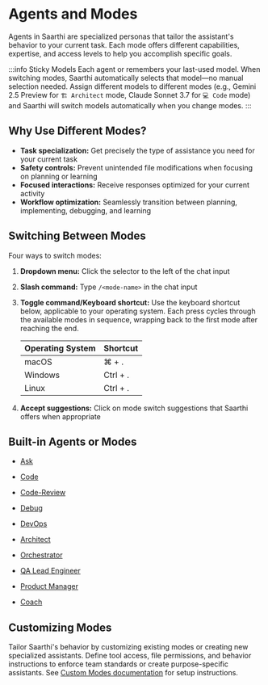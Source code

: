 # Agents and Modes

Agents in Saarthi are specialized personas that tailor the assistant's behavior to your current task. Each mode offers different capabilities, expertise, and access levels to help you accomplish specific goals.

:::info Sticky Models
Each agent or remembers your last-used model. When switching modes, Saarthi automatically selects that model—no manual selection needed. Assign different models to different modes (e.g., Gemini 2.5 Preview for `🏗️ Architect` mode, Claude Sonnet 3.7 for `💻 Code` mode) and Saarthi will switch models automatically when you change modes.
:::

## Why Use Different Modes?

- **Task specialization:** Get precisely the type of assistance you need for your current task
- **Safety controls:** Prevent unintended file modifications when focusing on planning or learning
- **Focused interactions:** Receive responses optimized for your current activity
- **Workflow optimization:** Seamlessly transition between planning, implementing, debugging, and learning

## Switching Between Modes

Four ways to switch modes:

1. **Dropdown menu:** Click the selector to the left of the chat input
   
2. **Slash command:** Type `/<mode-name>` in the chat input
   
3. **Toggle command/Keyboard shortcut:** Use the keyboard shortcut below, applicable to your operating system. Each press cycles through the available modes in sequence, wrapping back to the first mode after reaching the end.
       
    | Operating System | Shortcut |
    |------------------|----------|
    | macOS | ⌘ + . |
    | Windows | Ctrl + . |
    | Linux | Ctrl + . |

4. **Accept suggestions:** Click on mode switch suggestions that Saarthi offers when appropriate

## Built-in Agents or Modes

- [Ask](/docs/saarthi/modes/ask.md)

- [Code](/docs/saarthi/modes/code.md)

- [Code-Review](/docs/saarthi/modes/code-review.md)

- [Debug](/docs/saarthi/modes/debug.md)

- [DevOps](/docs/saarthi/modes/devops.md)

- [Architect](/docs/saarthi/modes/architect.md)

- [Orchestrator](/docs/saarthi/modes/orchestrator.md)

- [QA Lead Engineer](/docs/saarthi/modes/qa-modes.md)

- [Product Manager](/docs/saarthi/modes/pm-lead.md)

- [Coach](/docs/saarthi/modes/coach.md)

<!-- 
### Code (Default)

| Aspect | Details |
|--------|---------|
| **Name** | `💻 Code` |
| **Description** | A skilled software engineer with expertise in programming languages, design patterns, and best practices |
| **Tool Access** | Full access to all tool groups: `read`, `edit`, `browser`, `command`, `mcp` |
| **Ideal For** | Writing code, implementing features, debugging, and general development |
| **Special Features** | No tool restrictions—full flexibility for all coding tasks |

### Ask

| Aspect | Details |
|--------|---------|
| **Name** | `❓ Ask` |
| **Description** | A knowledgeable technical assistant focused on providing thorough and complete answers. It's less inclined to switch to implementing code unless explicitly requested and may use diagrams for clarification. |
| **Tool Access** | Limited access: `read`, `browser`, `mcp` only (cannot edit files or run commands) |
| **Ideal For** | Code explanation, concept exploration, and technical learning |
| **Special Features** | Optimized for detailed, informative responses, often using diagrams for clarity, without modifying your project. |

### Architect

| Aspect | Details |
|--------|---------|
| **Name** | `🏗️ Architect` |
| **Description** | An experienced technical leader and planner who helps design systems and create implementation plans |
| **Tool Access** | Access to `read`, `browser`, `mcp`, and restricted `edit` (markdown files only) |
| **Ideal For** | System design, high-level planning, and architecture discussions |
| **Special Features** | Follows a structured approach from information gathering to detailed planning |

### Debug

| Aspect | Details |
|--------|---------|
| **Name** | `🪲 Debug` |
| **Description** | An expert problem solver specializing in systematic troubleshooting and diagnostics |
| **Tool Access** | Full access to all tool groups: `read`, `edit`, `browser`, `command`, `mcp` |
| **Ideal For** | Tracking down bugs, diagnosing errors, and resolving complex issues |
| **Special Features** | Uses a methodical approach of analyzing, narrowing possibilities, and fixing issues. Includes custom instructions to reflect, distill possibilities, add logs, and confirm before fixing. |

### Orchestrator

| Aspect | Details |
|--------|---------|
| **Name** | `🪃 Orchestrator` |
| **Description** | A strategic workflow orchestrator that breaks down complex tasks and delegates them to specialized modes.
| **Tool Access** | Access to `read`, `browser`, `command`, `mcp`, and restricted `edit` (mode configuration files only: `.saarthimodes`, `custom_modes.json`) |
| **Ideal For** | Managing multi-step projects, coordinating work across different modes, and automating complex workflows |
| **Special Features** | Uses the [`new_task`](../advanced-usage/available-tools/new-task) tool to delegate subtasks to other modes. |

### Code-Godspeed

| Aspect | Details |
|--------|---------|
| **Name** | `⚡ Code-Godspeed` |
| **Description** | A Godspeed meta-framework expert with deep knowledge of microservices architecture, distributed scalable enterprise grade systems and industry wide best practices |
| **Tool Access** | Full access to all tool groups: `read`, `edit`, `browser`, `command`, `mcp` |
| **Ideal For** | Developing and managing Godspeed applications, microservices architecture, and enterprise-grade systems |
| **Special Features** | Optimized for Godspeed framework development, providing access to Godspeed-specific tools and knowledge **Context-Aware Intelligence via RAG Integration**- fetches relevant information from vector databases, allowing precise answers contextualized to the user's codebase and documentation. |

---

### Activate Code-Godspeed Mode

**Code-Godspeed Mode** enables **retrieval-augmented generation (RAG)** powered by your codebase, docs, and the **Godspeed Systems framework** — delivering **production-grade microservices with embedded best practices and architectural guardrails**.

### Connect to the RAG-node MCP Server

To use this mode:

1. Open Saarthi’s **MCP Settings** (top-right of Saarthi pane).
2. Scroll down and click:
   * **Edit Global MCP** → Opens global `mcp_settings.json`.
3. Add your **Gemini API key** under the `env` block of the RAG-node server config:

```json
"RAG-node": {
    "type": "stdio",
    "command": "npx",
    "args": [
    "-y",
    "@godspeedsystems/rag-node"
    ],
    "disabled": false,
    "cwd": "/path/to/home/directory",
    "alwaysAllow": [
    "*"
    ],
    "env": {
    "GOOGLE_API_KEY": "AIXXXXXXXXXXXXXXXXXX"   // Add your Gemini API Key here
    }
}
```
🔗 [Get your Gemini API Key](https://makersuite.google.com/app/apikey)

### What Happens Next?

Once connected:

* Saarthi uses `mcp.handle-query` to forward your queries to the **RAG-node**.
* The node uses **FAISS vector search** + **Gemini embeddings** to:
  * Retrieve precise, source-traceable information.
  * Auto-generate config, functions, events, and workflows.
  * Provide *real-time guidance* aligned with Godspeed's architecture.

⚠️ *Currently supports only Google Gemini for embeddings.*

### Code Review

| Aspect | Details |
|--------|---------|
| **Name** | `🕵️ Code Review` |
| **Description** | An AI Code Review Assistant—an expert system specialized in comprehensive, context-aware code analysis |
| **Tool Access** | Full access to all tool groups: `read`, `edit`, `command`, `mcp` |
| **Ideal For** | Performing code reviews, identifying potential issues, and ensuring code quality |
| **Special Features** | Provides comprehensive code analysis, identifies potential issues, and suggests improvements |

To get review of your `Godspeed projects`, [Connect to the RAG-node MCP Server](/docs/saarthi/basic-usage/using-modes#connect-to-the-rag-node-mcp-server) first.

### DevOps Mode

| Aspect | Details |
|--------|---------|
| **Name** | `🛠️ DevOps` |
| **Description** | The ultimate DevOps Mastermind. Streamlines deployment tasks for all types of projects. |
| **Tool Access** | Full access to all tool groups: `read`, `edit`, `browser`, `command`, `mcp` |
| **Ideal For** | Automating deployments, managing infrastructure, and streamlining development workflows |
| **Special Features** | Local Docker Deployment: Automatically generates Dockerfile, docker-compose.yml, and .dockerignore. It builds and runs the project locally in Docker with minimal prompts. Render Deployment: Uses a new Render MCP tool (added to global MCPs). Just provide your Git repo URL and Render account details, and Saarthi handles the full Render deployment pipeline. | -->

## Customizing Modes

Tailor Saarthi's behavior by customizing existing modes or creating new specialized assistants. Define tool access, file permissions, and behavior instructions to enforce team standards or create purpose-specific assistants. See [Custom Modes documentation](../features/custom-modes) for setup instructions.
 